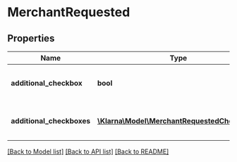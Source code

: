 # MerchantRequested

## Properties
Name | Type | Description | Notes
------------ | ------------- | ------------- | -------------
**additional_checkbox** | **bool** | Informs whether the additional_checkbox is checked or not, when applicable. | [optional] [default to false]
**additional_checkboxes** | [**\Klarna\Model\MerchantRequestedCheckbox[]**](MerchantRequestedCheckbox.md) | Informs whether the additional_checkboxes is checked or not, when applicable. | [optional] 

[[Back to Model list]](../README.md#documentation-for-models) [[Back to API list]](../README.md#documentation-for-api-endpoints) [[Back to README]](../README.md)


